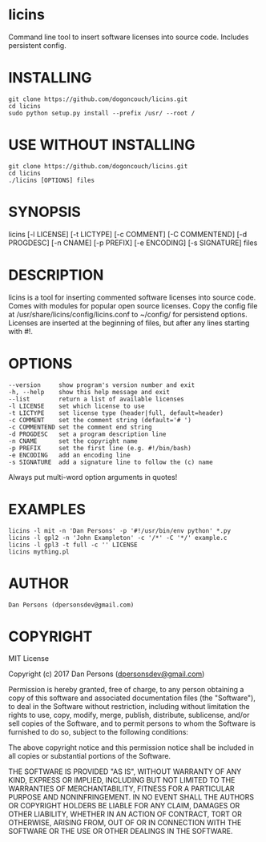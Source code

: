 # licins
Command line tool to insert software licenses into source code. Includes persistent config.

# INSTALLING
    git clone https://github.com/dogoncouch/licins.git
    cd licins
    sudo python setup.py install --prefix /usr/ --root /

# USE WITHOUT INSTALLING
    git clone https://github.com/dogoncouch/licins.git
    cd licins
    ./licins [OPTIONS] files

# SYNOPSIS
licins [-l LICENSE] [-t LICTYPE] [-c COMMENT] [-C COMMENTEND] [-d PROGDESC] [-n CNAME] [-p PREFIX] [-e ENCODING] [-s SIGNATURE] files

# DESCRIPTION
licins is a tool for inserting commented software licenses into source code. Comes with modules for popular open source licenses. Copy the config file at /usr/share/licins/config/licins.conf to ~/config/ for persistend options. Licenses are inserted at the beginning of files, but after any lines starting with #!.

# OPTIONS

    --version     show program's version number and exit
    -h, --help    show this help message and exit
    --list        return a list of available licenses
    -l LICENSE    set which license to use
    -t LICTYPE    set license type (header|full, default=header)
    -c COMMENT    set the comment string (default='# ')
    -c COMMENTEND set the comment end string
    -d PROGDESC   set a program description line
    -n CNAME      set the copyright name
    -p PREFIX     set the first line (e.g. #!/bin/bash)
    -e ENCODING   add an encoding line
    -s SIGNATURE  add a signature line to follow the (c) name

Always put multi-word option arguments in quotes!

# EXAMPLES
    licins -l mit -n 'Dan Persons' -p '#!/usr/bin/env python' *.py
    licins -l gpl2 -n 'John Exampleton' -c '/*' -C '*/' example.c
    licins -l gpl3 -t full -c '' LICENSE
    licins mything.pl

# AUTHOR
    Dan Persons (dpersonsdev@gmail.com)

# COPYRIGHT
MIT License

Copyright (c) 2017 Dan Persons (dpersonsdev@gmail.com)

Permission is hereby granted, free of charge, to any person obtaining a copy
of this software and associated documentation files (the "Software"), to deal
in the Software without restriction, including without limitation the rights
to use, copy, modify, merge, publish, distribute, sublicense, and/or sell
copies of the Software, and to permit persons to whom the Software is
furnished to do so, subject to the following conditions:

The above copyright notice and this permission notice shall be included in all
copies or substantial portions of the Software.

THE SOFTWARE IS PROVIDED "AS IS", WITHOUT WARRANTY OF ANY KIND, EXPRESS OR
IMPLIED, INCLUDING BUT NOT LIMITED TO THE WARRANTIES OF MERCHANTABILITY,
FITNESS FOR A PARTICULAR PURPOSE AND NONINFRINGEMENT. IN NO EVENT SHALL THE
AUTHORS OR COPYRIGHT HOLDERS BE LIABLE FOR ANY CLAIM, DAMAGES OR OTHER
LIABILITY, WHETHER IN AN ACTION OF CONTRACT, TORT OR OTHERWISE, ARISING FROM,
OUT OF OR IN CONNECTION WITH THE SOFTWARE OR THE USE OR OTHER DEALINGS IN THE
SOFTWARE.
